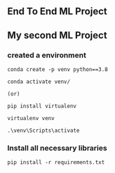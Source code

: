 ## End To End ML Project
## My second ML Project

### created a environment
```
conda create -p venv python==3.8

conda activate venv/

(or)

pip install virtualenv

virtualenv venv

.\venv\Scripts\activate

```
### Install all necessary libraries
```
pip install -r requirements.txt
```